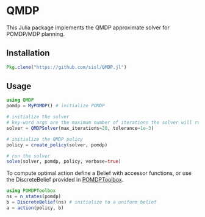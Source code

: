 # QMDP

This Julia package implements the QMDP approximate solver for POMDP/MDP planning.

## Installation

```julia
Pkg.clone("https://github.com/sisl/QMDP.jl")
```

## Usage

```julia
using QMDP
pomdp = MyPOMDP() # initialize POMDP

# initialize the solver
# key-word args are the maximum number of iterations the solver will run for, and the Bellman tolerance
solver = QMDPSolver(max_iterations=20, tolerance=1e-3) 

# initialize the QMDP policy
policy = create_policy(solver, pomdp)

# run the solver
solve(solver, pomdp, policy, verbose=true)
```

To compute optimal action define a Belief with accessor functions, or use the DiscreteBelief provided in [POMDPToolbox](https://github.com/sisl/POMDPToolbox.jl).

```julia
using POMDPToolbox
ns = n_states(pomdp)
b = DiscreteBelief(ns) # initialize to a uniform belief
a = action(policy, b)
```

